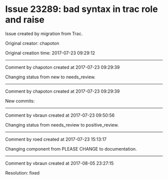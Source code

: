 # Issue 23289: bad syntax in trac role and raise

Issue created by migration from Trac.

Original creator: chapoton

Original creation time: 2017-07-23 09:29:12




---

Comment by chapoton created at 2017-07-23 09:29:39

Changing status from new to needs_review.


---

Comment by chapoton created at 2017-07-23 09:29:39

New commits:


---

Comment by vbraun created at 2017-07-23 09:50:56

Changing status from needs_review to positive_review.


---

Comment by roed created at 2017-07-23 15:13:17

Changing component from PLEASE CHANGE to documentation.


---

Comment by vbraun created at 2017-08-05 23:27:15

Resolution: fixed
